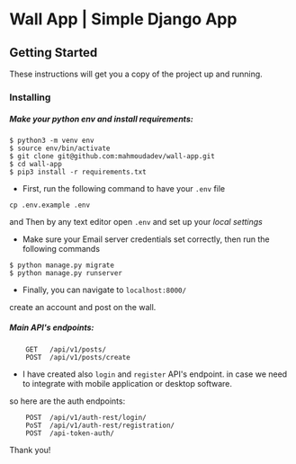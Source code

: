 # Wall App | Simple Django App 

## Getting Started

These instructions will get you a copy of the project up and running.


### Installing

##### Make your python env and install requirements:

```
$ python3 -m venv env
$ source env/bin/activate 
$ git clone git@github.com:mahmoudadev/wall-app.git
$ cd wall-app
$ pip3 install -r requirements.txt
```


- First, run the following command to have your `.env` file
```
cp .env.example .env
```
 and Then by any text editor open `.env` and set up your _local settings_

- Make sure your Email server credentials set correctly, then run the following commands

```
$ python manage.py migrate
$ python manage.py runserver
```
- Finally, you can navigate to `localhost:8000/`

create an account and post on the wall. 

##### Main API's endpoints:
```
    GET   /api/v1/posts/
    POST  /api/v1/posts/create

```

- I have created also `login` and `register` API's endpoint. in case we need to integrate with 
mobile application or desktop software.

so here are the auth endpoints:
```
    POST  /api/v1/auth-rest/login/
    PoST  /api/v1/auth-rest/registration/
    POST  /api-token-auth/
```


Thank you!
